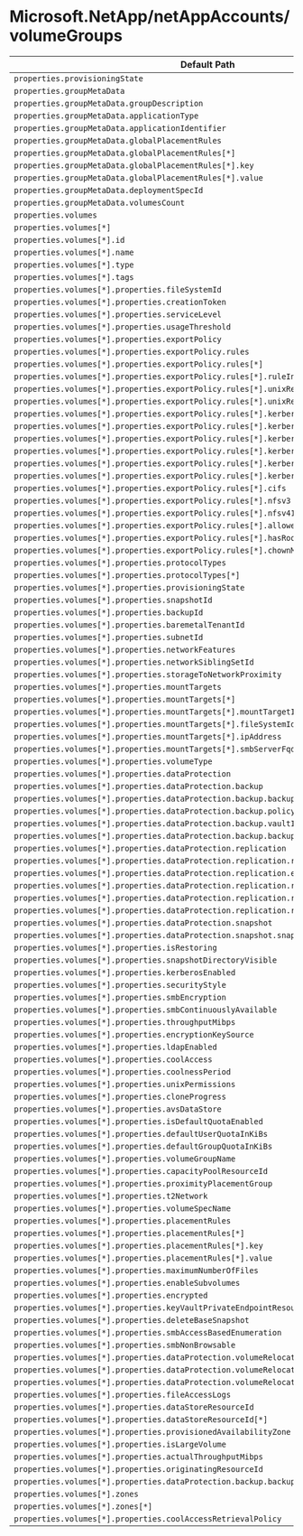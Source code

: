 # Microsoft.NetApp/netAppAccounts/volumeGroups

| Default Path | Alias |
|---|---|
| `properties.provisioningState` | `Microsoft.NetApp/netAppAccounts/volumeGroups/provisioningState` |
| `properties.groupMetaData` | `Microsoft.NetApp/netAppAccounts/volumeGroups/groupMetaData` |
| `properties.groupMetaData.groupDescription` | `Microsoft.NetApp/netAppAccounts/volumeGroups/groupMetaData.groupDescription` |
| `properties.groupMetaData.applicationType` | `Microsoft.NetApp/netAppAccounts/volumeGroups/groupMetaData.applicationType` |
| `properties.groupMetaData.applicationIdentifier` | `Microsoft.NetApp/netAppAccounts/volumeGroups/groupMetaData.applicationIdentifier` |
| `properties.groupMetaData.globalPlacementRules` | `Microsoft.NetApp/netAppAccounts/volumeGroups/groupMetaData.globalPlacementRules` |
| `properties.groupMetaData.globalPlacementRules[*]` | `Microsoft.NetApp/netAppAccounts/volumeGroups/groupMetaData.globalPlacementRules[*]` |
| `properties.groupMetaData.globalPlacementRules[*].key` | `Microsoft.NetApp/netAppAccounts/volumeGroups/groupMetaData.globalPlacementRules[*].key` |
| `properties.groupMetaData.globalPlacementRules[*].value` | `Microsoft.NetApp/netAppAccounts/volumeGroups/groupMetaData.globalPlacementRules[*].value` |
| `properties.groupMetaData.deploymentSpecId` | `Microsoft.NetApp/netAppAccounts/volumeGroups/groupMetaData.deploymentSpecId` |
| `properties.groupMetaData.volumesCount` | `Microsoft.NetApp/netAppAccounts/volumeGroups/groupMetaData.volumesCount` |
| `properties.volumes` | `Microsoft.NetApp/netAppAccounts/volumeGroups/volumes` |
| `properties.volumes[*]` | `Microsoft.NetApp/netAppAccounts/volumeGroups/volumes[*]` |
| `properties.volumes[*].id` | `Microsoft.NetApp/netAppAccounts/volumeGroups/volumes[*].id` |
| `properties.volumes[*].name` | `Microsoft.NetApp/netAppAccounts/volumeGroups/volumes[*].name` |
| `properties.volumes[*].type` | `Microsoft.NetApp/netAppAccounts/volumeGroups/volumes[*].type` |
| `properties.volumes[*].tags` | `Microsoft.NetApp/netAppAccounts/volumeGroups/volumes[*].tags` |
| `properties.volumes[*].properties.fileSystemId` | `Microsoft.NetApp/netAppAccounts/volumeGroups/volumes[*].fileSystemId` |
| `properties.volumes[*].properties.creationToken` | `Microsoft.NetApp/netAppAccounts/volumeGroups/volumes[*].creationToken` |
| `properties.volumes[*].properties.serviceLevel` | `Microsoft.NetApp/netAppAccounts/volumeGroups/volumes[*].serviceLevel` |
| `properties.volumes[*].properties.usageThreshold` | `Microsoft.NetApp/netAppAccounts/volumeGroups/volumes[*].usageThreshold` |
| `properties.volumes[*].properties.exportPolicy` | `Microsoft.NetApp/netAppAccounts/volumeGroups/volumes[*].exportPolicy` |
| `properties.volumes[*].properties.exportPolicy.rules` | `Microsoft.NetApp/netAppAccounts/volumeGroups/volumes[*].exportPolicy.rules` |
| `properties.volumes[*].properties.exportPolicy.rules[*]` | `Microsoft.NetApp/netAppAccounts/volumeGroups/volumes[*].exportPolicy.rules[*]` |
| `properties.volumes[*].properties.exportPolicy.rules[*].ruleIndex` | `Microsoft.NetApp/netAppAccounts/volumeGroups/volumes[*].exportPolicy.rules[*].ruleIndex` |
| `properties.volumes[*].properties.exportPolicy.rules[*].unixReadOnly` | `Microsoft.NetApp/netAppAccounts/volumeGroups/volumes[*].exportPolicy.rules[*].unixReadOnly` |
| `properties.volumes[*].properties.exportPolicy.rules[*].unixReadWrite` | `Microsoft.NetApp/netAppAccounts/volumeGroups/volumes[*].exportPolicy.rules[*].unixReadWrite` |
| `properties.volumes[*].properties.exportPolicy.rules[*].kerberos5ReadOnly` | `Microsoft.NetApp/netAppAccounts/volumeGroups/volumes[*].exportPolicy.rules[*].kerberos5ReadOnly` |
| `properties.volumes[*].properties.exportPolicy.rules[*].kerberos5ReadWrite` | `Microsoft.NetApp/netAppAccounts/volumeGroups/volumes[*].exportPolicy.rules[*].kerberos5ReadWrite` |
| `properties.volumes[*].properties.exportPolicy.rules[*].kerberos5iReadOnly` | `Microsoft.NetApp/netAppAccounts/volumeGroups/volumes[*].exportPolicy.rules[*].kerberos5iReadOnly` |
| `properties.volumes[*].properties.exportPolicy.rules[*].kerberos5iReadWrite` | `Microsoft.NetApp/netAppAccounts/volumeGroups/volumes[*].exportPolicy.rules[*].kerberos5iReadWrite` |
| `properties.volumes[*].properties.exportPolicy.rules[*].kerberos5pReadOnly` | `Microsoft.NetApp/netAppAccounts/volumeGroups/volumes[*].exportPolicy.rules[*].kerberos5pReadOnly` |
| `properties.volumes[*].properties.exportPolicy.rules[*].kerberos5pReadWrite` | `Microsoft.NetApp/netAppAccounts/volumeGroups/volumes[*].exportPolicy.rules[*].kerberos5pReadWrite` |
| `properties.volumes[*].properties.exportPolicy.rules[*].cifs` | `Microsoft.NetApp/netAppAccounts/volumeGroups/volumes[*].exportPolicy.rules[*].cifs` |
| `properties.volumes[*].properties.exportPolicy.rules[*].nfsv3` | `Microsoft.NetApp/netAppAccounts/volumeGroups/volumes[*].exportPolicy.rules[*].nfsv3` |
| `properties.volumes[*].properties.exportPolicy.rules[*].nfsv41` | `Microsoft.NetApp/netAppAccounts/volumeGroups/volumes[*].exportPolicy.rules[*].nfsv41` |
| `properties.volumes[*].properties.exportPolicy.rules[*].allowedClients` | `Microsoft.NetApp/netAppAccounts/volumeGroups/volumes[*].exportPolicy.rules[*].allowedClients` |
| `properties.volumes[*].properties.exportPolicy.rules[*].hasRootAccess` | `Microsoft.NetApp/netAppAccounts/volumeGroups/volumes[*].exportPolicy.rules[*].hasRootAccess` |
| `properties.volumes[*].properties.exportPolicy.rules[*].chownMode` | `Microsoft.NetApp/netAppAccounts/volumeGroups/volumes[*].exportPolicy.rules[*].chownMode` |
| `properties.volumes[*].properties.protocolTypes` | `Microsoft.NetApp/netAppAccounts/volumeGroups/volumes[*].protocolTypes` |
| `properties.volumes[*].properties.protocolTypes[*]` | `Microsoft.NetApp/netAppAccounts/volumeGroups/volumes[*].protocolTypes[*]` |
| `properties.volumes[*].properties.provisioningState` | `Microsoft.NetApp/netAppAccounts/volumeGroups/volumes[*].provisioningState` |
| `properties.volumes[*].properties.snapshotId` | `Microsoft.NetApp/netAppAccounts/volumeGroups/volumes[*].snapshotId` |
| `properties.volumes[*].properties.backupId` | `Microsoft.NetApp/netAppAccounts/volumeGroups/volumes[*].backupId` |
| `properties.volumes[*].properties.baremetalTenantId` | `Microsoft.NetApp/netAppAccounts/volumeGroups/volumes[*].baremetalTenantId` |
| `properties.volumes[*].properties.subnetId` | `Microsoft.NetApp/netAppAccounts/volumeGroups/volumes[*].subnetId` |
| `properties.volumes[*].properties.networkFeatures` | `Microsoft.NetApp/netAppAccounts/volumeGroups/volumes[*].networkFeatures` |
| `properties.volumes[*].properties.networkSiblingSetId` | `Microsoft.NetApp/netAppAccounts/volumeGroups/volumes[*].networkSiblingSetId` |
| `properties.volumes[*].properties.storageToNetworkProximity` | `Microsoft.NetApp/netAppAccounts/volumeGroups/volumes[*].storageToNetworkProximity` |
| `properties.volumes[*].properties.mountTargets` | `Microsoft.NetApp/netAppAccounts/volumeGroups/volumes[*].mountTargets` |
| `properties.volumes[*].properties.mountTargets[*]` | `Microsoft.NetApp/netAppAccounts/volumeGroups/volumes[*].mountTargets[*]` |
| `properties.volumes[*].properties.mountTargets[*].mountTargetId` | `Microsoft.NetApp/netAppAccounts/volumeGroups/volumes[*].mountTargets[*].mountTargetId` |
| `properties.volumes[*].properties.mountTargets[*].fileSystemId` | `Microsoft.NetApp/netAppAccounts/volumeGroups/volumes[*].mountTargets[*].fileSystemId` |
| `properties.volumes[*].properties.mountTargets[*].ipAddress` | `Microsoft.NetApp/netAppAccounts/volumeGroups/volumes[*].mountTargets[*].ipAddress` |
| `properties.volumes[*].properties.mountTargets[*].smbServerFqdn` | `Microsoft.NetApp/netAppAccounts/volumeGroups/volumes[*].mountTargets[*].smbServerFqdn` |
| `properties.volumes[*].properties.volumeType` | `Microsoft.NetApp/netAppAccounts/volumeGroups/volumes[*].volumeType` |
| `properties.volumes[*].properties.dataProtection` | `Microsoft.NetApp/netAppAccounts/volumeGroups/volumes[*].dataProtection` |
| `properties.volumes[*].properties.dataProtection.backup` | `Microsoft.NetApp/netAppAccounts/volumeGroups/volumes[*].dataProtection.backup` |
| `properties.volumes[*].properties.dataProtection.backup.backupPolicyId` | `Microsoft.NetApp/netAppAccounts/volumeGroups/volumes[*].dataProtection.backup.backupPolicyId` |
| `properties.volumes[*].properties.dataProtection.backup.policyEnforced` | `Microsoft.NetApp/netAppAccounts/volumeGroups/volumes[*].dataProtection.backup.policyEnforced` |
| `properties.volumes[*].properties.dataProtection.backup.vaultId` | `Microsoft.NetApp/netAppAccounts/volumeGroups/volumes[*].dataProtection.backup.vaultId` |
| `properties.volumes[*].properties.dataProtection.backup.backupEnabled` | `Microsoft.NetApp/netAppAccounts/volumeGroups/volumes[*].dataProtection.backup.backupEnabled` |
| `properties.volumes[*].properties.dataProtection.replication` | `Microsoft.NetApp/netAppAccounts/volumeGroups/volumes[*].dataProtection.replication` |
| `properties.volumes[*].properties.dataProtection.replication.replicationId` | `Microsoft.NetApp/netAppAccounts/volumeGroups/volumes[*].dataProtection.replication.replicationId` |
| `properties.volumes[*].properties.dataProtection.replication.endpointType` | `Microsoft.NetApp/netAppAccounts/volumeGroups/volumes[*].dataProtection.replication.endpointType` |
| `properties.volumes[*].properties.dataProtection.replication.replicationSchedule` | `Microsoft.NetApp/netAppAccounts/volumeGroups/volumes[*].dataProtection.replication.replicationSchedule` |
| `properties.volumes[*].properties.dataProtection.replication.remoteVolumeResourceId` | `Microsoft.NetApp/netAppAccounts/volumeGroups/volumes[*].dataProtection.replication.remoteVolumeResourceId` |
| `properties.volumes[*].properties.dataProtection.replication.remoteVolumeRegion` | `Microsoft.NetApp/netAppAccounts/volumeGroups/volumes[*].dataProtection.replication.remoteVolumeRegion` |
| `properties.volumes[*].properties.dataProtection.snapshot` | `Microsoft.NetApp/netAppAccounts/volumeGroups/volumes[*].dataProtection.snapshot` |
| `properties.volumes[*].properties.dataProtection.snapshot.snapshotPolicyId` | `Microsoft.NetApp/netAppAccounts/volumeGroups/volumes[*].dataProtection.snapshot.snapshotPolicyId` |
| `properties.volumes[*].properties.isRestoring` | `Microsoft.NetApp/netAppAccounts/volumeGroups/volumes[*].isRestoring` |
| `properties.volumes[*].properties.snapshotDirectoryVisible` | `Microsoft.NetApp/netAppAccounts/volumeGroups/volumes[*].snapshotDirectoryVisible` |
| `properties.volumes[*].properties.kerberosEnabled` | `Microsoft.NetApp/netAppAccounts/volumeGroups/volumes[*].kerberosEnabled` |
| `properties.volumes[*].properties.securityStyle` | `Microsoft.NetApp/netAppAccounts/volumeGroups/volumes[*].securityStyle` |
| `properties.volumes[*].properties.smbEncryption` | `Microsoft.NetApp/netAppAccounts/volumeGroups/volumes[*].smbEncryption` |
| `properties.volumes[*].properties.smbContinuouslyAvailable` | `Microsoft.NetApp/netAppAccounts/volumeGroups/volumes[*].smbContinuouslyAvailable` |
| `properties.volumes[*].properties.throughputMibps` | `Microsoft.NetApp/netAppAccounts/volumeGroups/volumes[*].throughputMibps` |
| `properties.volumes[*].properties.encryptionKeySource` | `Microsoft.NetApp/netAppAccounts/volumeGroups/volumes[*].encryptionKeySource` |
| `properties.volumes[*].properties.ldapEnabled` | `Microsoft.NetApp/netAppAccounts/volumeGroups/volumes[*].ldapEnabled` |
| `properties.volumes[*].properties.coolAccess` | `Microsoft.NetApp/netAppAccounts/volumeGroups/volumes[*].coolAccess` |
| `properties.volumes[*].properties.coolnessPeriod` | `Microsoft.NetApp/netAppAccounts/volumeGroups/volumes[*].coolnessPeriod` |
| `properties.volumes[*].properties.unixPermissions` | `Microsoft.NetApp/netAppAccounts/volumeGroups/volumes[*].unixPermissions` |
| `properties.volumes[*].properties.cloneProgress` | `Microsoft.NetApp/netAppAccounts/volumeGroups/volumes[*].cloneProgress` |
| `properties.volumes[*].properties.avsDataStore` | `Microsoft.NetApp/netAppAccounts/volumeGroups/volumes[*].avsDataStore` |
| `properties.volumes[*].properties.isDefaultQuotaEnabled` | `Microsoft.NetApp/netAppAccounts/volumeGroups/volumes[*].isDefaultQuotaEnabled` |
| `properties.volumes[*].properties.defaultUserQuotaInKiBs` | `Microsoft.NetApp/netAppAccounts/volumeGroups/volumes[*].defaultUserQuotaInKiBs` |
| `properties.volumes[*].properties.defaultGroupQuotaInKiBs` | `Microsoft.NetApp/netAppAccounts/volumeGroups/volumes[*].defaultGroupQuotaInKiBs` |
| `properties.volumes[*].properties.volumeGroupName` | `Microsoft.NetApp/netAppAccounts/volumeGroups/volumes[*].volumeGroupName` |
| `properties.volumes[*].properties.capacityPoolResourceId` | `Microsoft.NetApp/netAppAccounts/volumeGroups/volumes[*].capacityPoolResourceId` |
| `properties.volumes[*].properties.proximityPlacementGroup` | `Microsoft.NetApp/netAppAccounts/volumeGroups/volumes[*].proximityPlacementGroup` |
| `properties.volumes[*].properties.t2Network` | `Microsoft.NetApp/netAppAccounts/volumeGroups/volumes[*].t2Network` |
| `properties.volumes[*].properties.volumeSpecName` | `Microsoft.NetApp/netAppAccounts/volumeGroups/volumes[*].volumeSpecName` |
| `properties.volumes[*].properties.placementRules` | `Microsoft.NetApp/netAppAccounts/volumeGroups/volumes[*].placementRules` |
| `properties.volumes[*].properties.placementRules[*]` | `Microsoft.NetApp/netAppAccounts/volumeGroups/volumes[*].placementRules[*]` |
| `properties.volumes[*].properties.placementRules[*].key` | `Microsoft.NetApp/netAppAccounts/volumeGroups/volumes[*].placementRules[*].key` |
| `properties.volumes[*].properties.placementRules[*].value` | `Microsoft.NetApp/netAppAccounts/volumeGroups/volumes[*].placementRules[*].value` |
| `properties.volumes[*].properties.maximumNumberOfFiles` | `Microsoft.NetApp/netAppAccounts/volumeGroups/volumes[*].maximumNumberOfFiles` |
| `properties.volumes[*].properties.enableSubvolumes` | `Microsoft.NetApp/netAppAccounts/volumeGroups/volumes[*].enableSubvolumes` |
| `properties.volumes[*].properties.encrypted` | `Microsoft.NetApp/netAppAccounts/volumeGroups/volumes[*].encrypted` |
| `properties.volumes[*].properties.keyVaultPrivateEndpointResourceId` | `Microsoft.NetApp/netAppAccounts/volumeGroups/volumes[*].keyVaultPrivateEndpointResourceId` |
| `properties.volumes[*].properties.deleteBaseSnapshot` | `Microsoft.NetApp/netAppAccounts/volumeGroups/volumes[*].deleteBaseSnapshot` |
| `properties.volumes[*].properties.smbAccessBasedEnumeration` | `Microsoft.NetApp/netAppAccounts/volumeGroups/volumes[*].smbAccessBasedEnumeration` |
| `properties.volumes[*].properties.smbNonBrowsable` | `Microsoft.NetApp/netAppAccounts/volumeGroups/volumes[*].smbNonBrowsable` |
| `properties.volumes[*].properties.dataProtection.volumeRelocation` | `Microsoft.NetApp/netAppAccounts/volumeGroups/volumes[*].dataProtection.volumeRelocation` |
| `properties.volumes[*].properties.dataProtection.volumeRelocation.relocationRequested` | `Microsoft.NetApp/netAppAccounts/volumeGroups/volumes[*].dataProtection.volumeRelocation.relocationRequested` |
| `properties.volumes[*].properties.dataProtection.volumeRelocation.readyToBeFinalized` | `Microsoft.NetApp/netAppAccounts/volumeGroups/volumes[*].dataProtection.volumeRelocation.readyToBeFinalized` |
| `properties.volumes[*].properties.fileAccessLogs` | `Microsoft.NetApp/netAppAccounts/volumeGroups/volumes[*].fileAccessLogs` |
| `properties.volumes[*].properties.dataStoreResourceId` | `Microsoft.NetApp/netAppAccounts/volumeGroups/volumes[*].dataStoreResourceId` |
| `properties.volumes[*].properties.dataStoreResourceId[*]` | `Microsoft.NetApp/netAppAccounts/volumeGroups/volumes[*].dataStoreResourceId[*]` |
| `properties.volumes[*].properties.provisionedAvailabilityZone` | `Microsoft.NetApp/netAppAccounts/volumeGroups/volumes[*].provisionedAvailabilityZone` |
| `properties.volumes[*].properties.isLargeVolume` | `Microsoft.NetApp/netAppAccounts/volumeGroups/volumes[*].isLargeVolume` |
| `properties.volumes[*].properties.actualThroughputMibps` | `Microsoft.NetApp/netAppAccounts/volumeGroups/volumes[*].actualThroughputMibps` |
| `properties.volumes[*].properties.originatingResourceId` | `Microsoft.NetApp/netAppAccounts/volumeGroups/volumes[*].originatingResourceId` |
| `properties.volumes[*].properties.dataProtection.backup.backupVaultId` | `Microsoft.NetApp/netAppAccounts/volumeGroups/volumes[*].dataProtection.backup.backupVaultId` |
| `properties.volumes[*].zones` | `Microsoft.NetApp/netAppAccounts/volumeGroups/volumes[*].zones` |
| `properties.volumes[*].zones[*]` | `Microsoft.NetApp/netAppAccounts/volumeGroups/volumes[*].zones[*]` |
| `properties.volumes[*].properties.coolAccessRetrievalPolicy` | `Microsoft.NetApp/netAppAccounts/volumeGroups/volumes[*].coolAccessRetrievalPolicy` |

